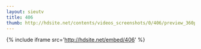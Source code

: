 ```yaml
---
layout: sieutv
title: 406
thumb: http://hdsite.net/contents/videos_screenshots/0/406/preview_360p.mp4.jpg
---
```

{% include iframe src='http://hdsite.net/embed/406' %}
 
